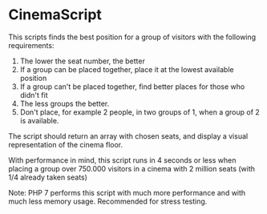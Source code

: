 # CinemaScript

This scripts finds the best position for a group of visitors with the following
requirements:

1. The lower the seat number, the better
2. If a group can be placed together, place it at the lowest available position
3. If a group can't be placed together, find better places for those who didn't fit
4. The less groups the better.
5. Don't place, for example 2 people, in two groups of 1, when a group of 2 is available.

The script should return an array with chosen seats, and display a visual representation of the cinema floor.

With performance in mind, this script runs in 4 seconds or less when placing a group over 750.000 visitors in a cinema with 2 million seats (with 1/4 already taken seats)

Note:
PHP 7 performs this script with much more performance and with much less memory usage. Recommended for stress testing.
